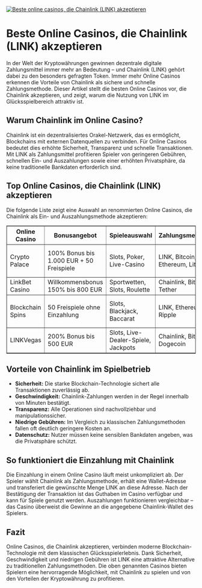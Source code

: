[![Beste online casinos, die Chainlink (LINK) akzeptieren](https://123-caf.pages.dev/gitsignup.png)](https://vrmoo.ru/Bt82HjjY)

<h1>Beste Online Casinos, die Chainlink (LINK) akzeptieren</h1>  <p>In der Welt der Kryptowährungen gewinnen dezentrale digitale Zahlungsmittel immer mehr an Bedeutung – und Chainlink (LINK) gehört dabei zu den besonders gefragten Token. Immer mehr Online Casinos erkennen die Vorteile von Chainlink als sichere und schnelle Zahlungsmethode. Dieser Artikel stellt die besten Online Casinos vor, die Chainlink akzeptieren, und zeigt, warum die Nutzung von LINK im Glücksspielbereich attraktiv ist.</p>  <h2>Warum Chainlink im Online Casino?</h2> <p>Chainlink ist ein dezentralisiertes Orakel-Netzwerk, das es ermöglicht, Blockchains mit externen Datenquellen zu verbinden. Für Online Casinos bedeutet dies erhöhte Sicherheit, Transparenz und schnelle Transaktionen. Mit LINK als Zahlungsmittel profitieren Spieler von geringeren Gebühren, schnellen Ein- und Auszahlungen sowie einer erhöhten Privatsphäre, da keine traditionelle Bankdaten erforderlich sind.</p>  <h2>Top Online Casinos, die Chainlink (LINK) akzeptieren</h2> <p>Die folgende Liste zeigt eine Auswahl an renommierten Online Casinos, die Chainlink als Ein- und Auszahlungsmethode akzeptieren:</p>  <table border="1" cellpadding="8" cellspacing="0" style="border-collapse: collapse; width: 100%;">   <thead>     <tr>       <th>Online Casino</th>       <th>Bonusangebot</th>       <th>Spieleauswahl</th>       <th>Zahlungsmethoden</th>       <th>Besonderheiten</th>     </tr>   </thead>   <tbody>     <tr>       <td>Crypto Palace</td>       <td>100% Bonus bis 1.000 EUR + 50 Freispiele</td>       <td>Slots, Poker, Live-Casino</td>       <td>LINK, Bitcoin, Ethereum, Litecoin</td>       <td>Hohe Auszahlungsquote, schnelles Support-Team</td>     </tr>     <tr>       <td>LinkBet Casino</td>       <td>Willkommensbonus 150% bis 800 EUR</td>       <td>Sportwetten, Slots, Roulette</td>       <td>Chainlink, Bitcoin, Tether</td>       <td>Sportwetten mit Chainlink-Zahlung</td>     </tr>     <tr>       <td>Blockchain Spins</td>       <td>50 Freispiele ohne Einzahlung</td>       <td>Slots, Blackjack, Baccarat</td>       <td>LINK, Ethereum, Ripple</td>       <td>Innovative Blockchain-Technologie im Backend</td>     </tr>     <tr>       <td>LINKVegas</td>       <td>200% Bonus bis 500 EUR</td>       <td>Slots, Live-Dealer-Spiele, Jackpots</td>       <td>Chainlink, Bitcoin, Dogecoin</td>       <td>Mobile-optimierte Plattform, schnelle Auszahlungen</td>     </tr>   </tbody> </table>  <h2>Vorteile von Chainlink im Spielbetrieb</h2> <ul>   <li><strong>Sicherheit:</strong> Die starke Blockchain-Technologie sichert alle Transaktionen zuverlässig ab.</li>   <li><strong>Geschwindigkeit:</strong> Chainlink-Zahlungen werden in der Regel innerhalb von Minuten bestätigt.</li>   <li><strong>Transparenz:</strong> Alle Operationen sind nachvollziehbar und manipulationssicher.</li>   <li><strong>Niedrige Gebühren:</strong> Im Vergleich zu klassischen Zahlungsmethoden fallen oft deutlich geringere Kosten an.</li>   <li><strong>Datenschutz:</strong> Nutzer müssen keine sensiblen Bankdaten angeben, was die Privatsphäre schützt.</li> </ul>  <h2>So funktioniert die Einzahlung mit Chainlink</h2> <p>Die Einzahlung in einem Online Casino läuft meist unkompliziert ab. Der Spieler wählt Chainlink als Zahlungsmethode, erhält eine Wallet-Adresse und transferiert die gewünschte Menge LINK an diese Adresse. Nach der Bestätigung der Transaktion ist das Guthaben im Casino verfügbar und kann für Spiele genutzt werden. Auszahlungen funktionieren vergleichbar – das Casino überweist die Gewinne an die angegebene Chainlink-Wallet des Spielers.</p>  <h2>Fazit</h2> <p>Online Casinos, die Chainlink akzeptieren, verbinden moderne Blockchain-Technologie mit dem klassischen Glücksspielerlebnis. Dank Sicherheit, Geschwindigkeit und niedrigen Gebühren ist LINK eine attraktive Alternative zu traditionellen Zahlungsmethoden. Die oben genannten Casinos bieten Spielern eine hervorragende Möglichkeit, mit Chainlink zu spielen und von den Vorteilen der Kryptowährung zu profitieren.</p>